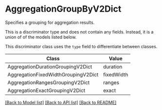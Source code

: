 # AggregationGroupByV2Dict

Specifies a grouping for aggregation results.

This is a discriminator type and does not contain any fields. Instead, it is a union
of of the models listed below.

This discriminator class uses the `type` field to differentiate between classes.

| Class | Value
| ------------ | -------------
AggregationDurationGroupingV2Dict | duration
AggregationFixedWidthGroupingV2Dict | fixedWidth
AggregationRangesGroupingV2Dict | ranges
AggregationExactGroupingV2Dict | exact


[[Back to Model list]](../../../../README.md#models-v2-link) [[Back to API list]](../../../../README.md#apis-v2-link) [[Back to README]](../../../../README.md)
